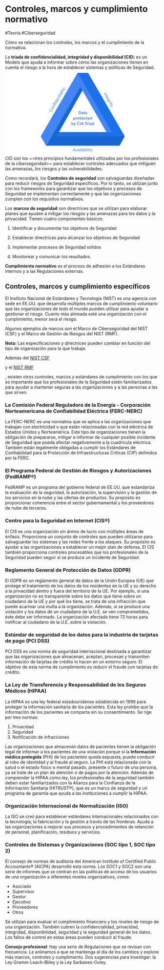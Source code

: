 # Controles, marcos y cumplimiento normativo
#Teoría #Ciberseguridad 

Cómo se relacionan los controles, los marcos y el cumplimiento de la normativa.

La **tríada de confidencialidad, integridad y disponibilidad (CID**) es un Modelo que ayuda a informar sobre cómo las organizaciones tienen en cuenta el riesgo a la hora de establecer sistemas y políticas de Seguridad.
![La tríada](img/cid.webp)CID son los ==tres principios fundamentales utilizados por los profesionales de la ciberseguridad== para establecer controles adecuados que mitiguen las amenazas, los riesgos y las vulnerabilidades.

Como recordará, los **Controles de seguridad** son salvaguardas diseñadas para reducir riesgos de Seguridad específicos. Por lo tanto, se utilizan junto con los frameworks para garantizar que los objetivos y procesos de Seguridad se implementan correctamente y que las organizaciones cumplen con los requisitos normativos.

Los **marcos de seguridad** son directrices que se utilizan para elaborar planes que ayuden a mitigar los riesgos y las amenazas para los datos y la privacidad. Tienen cuatro componentes básicos:

1. Identificar y documentar los objetivos de Seguridad
    
2. Establecer directrices para alcanzar los objetivos de Seguridad
    
3. Implementar procesos de Seguridad sólidos
    
4. Monitorear y comunicar los resultados.

**Cumplimiento normativo** es el proceso de adhesión a los Estándares internos y a las Regulaciones externas.

## Controles, marcos y cumplimiento específicos

El Instituto Nacional de Estándares y Tecnología (NIST) es una agencia con sede en EE.UU. que desarrolla múltiples marcos de cumplimiento voluntario que las organizaciones de todo el mundo pueden utilizar para ayudar a gestionar el riesgo. Cuanto más alineada esté una organización con el cumplimiento, menor será el riesgo.

Algunos ejemplos de marcos son el Marco de Ciberseguridad del NIST (CSF) y el Marco de Gestión de Riesgos del NIST (RMF).

**Nota:** Las especificaciones y directrices pueden cambiar en función del tipo de organización para la que trabaje.

Además del [NIST CSF](https://www.nist.gov/cyberframework)

y el [NIST RMF](https://csrc.nist.gov/projects/risk-management/about-rmf)

, existen otros controles, marcos y estándares de cumplimiento con los que es importante que los profesionales de la Seguridad estén familiarizados para ayudar a mantener seguras a las organizaciones y a las personas a las que sirven.

### **La Comisión Federal Reguladora de la Energía - Corporación Norteamericana de Confiabilidad Eléctrica (FERC-NERC)**

La FERC-NERC es una normativa que se aplica a las organizaciones que trabajan con electricidad o que están relacionadas con la red eléctrica de Estados Unidos y Norteamérica. Este tipo de organizaciones tienen la obligación de prepararse, mitigar e informar de cualquier posible incidente de Seguridad que pueda afectar negativamente a la cuadrícula eléctrica. También están legalmente obligadas a cumplir los Estándares de Confiabilidad para la Protección de Infraestructuras Críticas (CIP) definidos por la FERC.

### **El Programa Federal de Gestión de Riesgos y Autorizaciones (FedRAMP®)**

FedRAMP es un programa del gobierno federal de EE.UU. que estandariza la evaluación de la seguridad, la autorización, la supervisión y la gestión de los servicios en la nube y las ofertas de productos. Su propósito es proporcionar coherencia entre el sector gubernamental y los proveedores de nube de terceros.

### **Centro para la Seguridad en Internet (CIS®)**

El CIS es una organización sin ánimo de lucro con múltiples áreas de énfasis. Proporciona un conjunto de controles que pueden utilizarse para salvaguardar los sistemas y las redes frente a los ataques. Su propósito es ayudar a las organizaciones a establecer un mejor plan de defensa. El CIS también proporciona controles procesables que los profesionales de la Seguridad pueden seguir si se produce un incidente de Seguridad.

### **Reglamento General de Protección de Datos (GDPR)**

El GDPR es un reglamento general de datos de la Unión Europea (UE) que protege el tratamiento de los datos de los residentes en la UE y su derecho a la privacidad dentro y fuera del territorio de la UE. Por ejemplo, si una organización no es transparente sobre los datos que tiene sobre un ciudadano de la UE y por qué los tiene, se trata de una infracción que puede acarrear una multa a la organización. Además, si se produce una violación y los datos de un ciudadano de la U.E. se ven comprometidos, éste debe ser informado. La organización afectada tiene 72 horas para notificar al ciudadano de la U.E. sobre la violación.

### **Estándar de seguridad de los datos para la industria de tarjetas de pago (PCI DSS)**

PCI DSS es una norma de seguridad internacional destinada a garantizar que las organizaciones que almacenan, aceptan, procesan y transmiten información de tarjetas de crédito lo hacen en un entorno seguro. El objetivo de esta norma de cumplimiento es reducir el fraude con tarjetas de crédito.

### **La Ley de Transferencia y Responsabilidad de los Seguros Médicos (HIPAA)**

La HIPAA es una ley federal estadounidense establecida en 1996 para proteger la información sanitaria de los pacientes. Esta ley prohíbe que la información de los pacientes se comparta sin su consentimiento. Se rige por tres normas:

1. Privacidad
2. Seguridad
3. Notificación de infracciones
    

Las organizaciones que almacenan datos de pacientes tienen la obligación legal de informar a los pacientes de una violación porque si la **Información médica protegida** (PHI) de los pacientes queda expuesta, puede conducir al robo de identidad y al fraude al seguro. La PHI está relacionada con la salud o el estado físico o mental pasado, presente o futuro de una persona, ya se trate de un plan de atención o de pagos por la atención. Además de comprender la HIPAA como ley, los profesionales de la seguridad también deben estar familiarizados con la Alianza para la Confianza de la Información Sanitaria (HITRUST®), que es un marco de seguridad y un programa de garantía que ayuda a las instituciones a cumplir la HIPAA.

### **Organización Internacional de Normalización (ISO)**

La ISO se creó para establecer estándares internacionales relacionados con la tecnología, la fabricación y la gestión a través de las fronteras. Ayuda a las organizaciones a mejorar sus procesos y procedimientos de retención de personal, planificación, residuos y servicios.

### **Controles de Sistemas y Organizaciones (SOC tipo 1, SOC tipo 2)**

El consejo de normas de auditoría del American Institute of Certified Public Accountants® (AICPA) desarrolló esta norma. Los SOC1 y SOC2 son una serie de informes que se centran en las políticas de acceso de los usuarios de una organización a diferentes niveles organizativos, como:

- Asociado
- Supervisor
- Gestor
- Ejecutivo
- Proveedores
- Otros

Se utilizan para evaluar el cumplimiento financiero y los niveles de riesgo de una organización. También cubren la confidencialidad, privacidad, integridad, disponibilidad, seguridad y la seguridad general de los datos. Los fallos de control en estas áreas pueden conducir al fraude.

**Consejo profesional**: Hay una serie de Regulaciones que se revisan con frecuencia. Le animamos a que se mantenga al día de los cambios y explore más marcos, controles y cumplimiento. Dos sugerencias para investigar: la Ley Gramm-Leach-Bliley y la Ley Sarbanes-Oxley.
